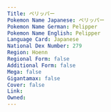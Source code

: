 ```yaml
---
﻿Title: ペリッパー
Pokemon Name Japanese: ペリッパー
Pokemon Name German: Pelipper
Pokemon Name English: Pelipper
Language Card: Japanese
National Dex Number: 279
Region: Hoenn
Regional Form: false
Additional Form: false
Mega: false
Gigantamax: false
Cover: false
Link: 
Owned: 
---
```

